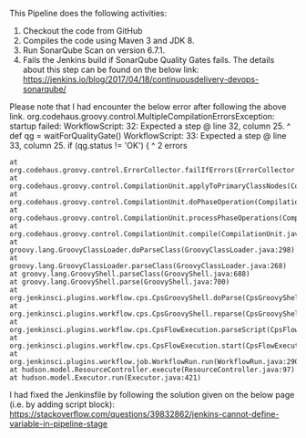 This Pipeline does the following activities:

1. Checkout the code from GitHub
2. Compiles the code using Maven 3 and JDK 8.
3. Run SonarQube Scan on version 6.7.1.
4. Fails the Jenkins build if SonarQube Quality Gates fails. The details about this step can be found on the below link:
https://jenkins.io/blog/2017/04/18/continuousdelivery-devops-sonarqube/

Please note that I had encounter the below error after following the above link.
org.codehaus.groovy.control.MultipleCompilationErrorsException: startup failed:
WorkflowScript: 32: Expected a step @ line 32, column 25.
                           ^
                           def qg = waitForQualityGate()
WorkflowScript: 33: Expected a step @ line 33, column 25.
                           if (qg.status != 'OK') {
                           ^
2 errors

	at org.codehaus.groovy.control.ErrorCollector.failIfErrors(ErrorCollector.java:310)
	at org.codehaus.groovy.control.CompilationUnit.applyToPrimaryClassNodes(CompilationUnit.java:1085)
	at org.codehaus.groovy.control.CompilationUnit.doPhaseOperation(CompilationUnit.java:603)
	at org.codehaus.groovy.control.CompilationUnit.processPhaseOperations(CompilationUnit.java:581)
	at org.codehaus.groovy.control.CompilationUnit.compile(CompilationUnit.java:558)
	at groovy.lang.GroovyClassLoader.doParseClass(GroovyClassLoader.java:298)
	at groovy.lang.GroovyClassLoader.parseClass(GroovyClassLoader.java:268)
	at groovy.lang.GroovyShell.parseClass(GroovyShell.java:688)
	at groovy.lang.GroovyShell.parse(GroovyShell.java:700)
	at org.jenkinsci.plugins.workflow.cps.CpsGroovyShell.doParse(CpsGroovyShell.java:133)
	at org.jenkinsci.plugins.workflow.cps.CpsGroovyShell.reparse(CpsGroovyShell.java:127)
	at org.jenkinsci.plugins.workflow.cps.CpsFlowExecution.parseScript(CpsFlowExecution.java:557)
	at org.jenkinsci.plugins.workflow.cps.CpsFlowExecution.start(CpsFlowExecution.java:518)
	at org.jenkinsci.plugins.workflow.job.WorkflowRun.run(WorkflowRun.java:290)
	at hudson.model.ResourceController.execute(ResourceController.java:97)
	at hudson.model.Executor.run(Executor.java:421)


I had fixed the Jenkinsfile by following the solution given on the below page (i.e. by adding script block):
https://stackoverflow.com/questions/39832862/jenkins-cannot-define-variable-in-pipeline-stage